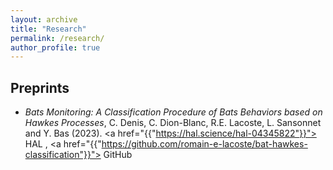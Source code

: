 ```yaml
---
layout: archive
title: "Research"
permalink: /research/
author_profile: true
---
```

## Preprints

- *Bats Monitoring: A Classification Procedure of Bats Behaviors based on Hawkes Processes*,
  C. Denis, C. Dion-Blanc, R.E. Lacoste, L. Sansonnet and Y. Bas (2023).
  <span> <a href="{{"https://hal.science/hal-04345822"}}"><i class="ai ai-hal ai-fw"></i> HAL</a> </span>, <span> <a href="{{"https://github.com/romain-e-lacoste/bat-hawkes-classification"}}"><i class="fa fa-fw fa-github"></i> GitHub</a> </span>
